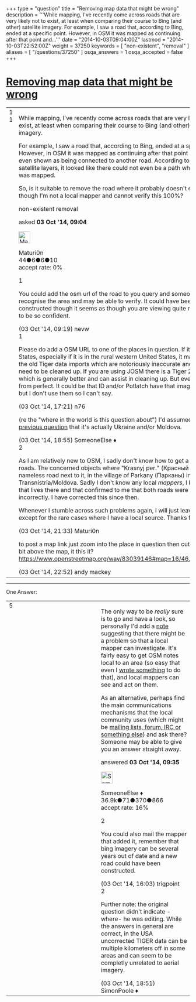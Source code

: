 +++
type = "question"
title = "Removing map data that might be wrong"
description = '''While mapping, I&#x27;ve recently come across roads that are very likely not to exist, at least when comparing their course to Bing (and other) satellite imagery. For example, I saw a road that, according to Bing, ended at a specific point. However, in OSM it was mapped as continuing after that point and...'''
date = "2014-10-03T09:04:00Z"
lastmod = "2014-10-03T22:52:00Z"
weight = 37250
keywords = [ "non-existent", "removal" ]
aliases = [ "/questions/37250" ]
osqa_answers = 1
osqa_accepted = false
+++

<div class="headNormal">

# [Removing map data that might be wrong](/questions/37250/removing-map-data-that-might-be-wrong)

</div>

<div id="main-body">

<div id="askform">

<table id="question-table" style="width:100%;">
<colgroup>
<col style="width: 50%" />
<col style="width: 50%" />
</colgroup>
<tbody>
<tr>
<td style="width: 30px; vertical-align: top"><div class="vote-buttons">
<span id="post-37250-upvote" class="ajax-command post-vote up" rel="nofollow" title="I like this post (click again to cancel)"> </span>
<div id="post-37250-score" class="post-score" title="current number of votes">
1
</div>
<span id="post-37250-downvote" class="ajax-command post-vote down" rel="nofollow" title="I dont like this post (click again to cancel)"> </span> <span id="favorite-mark" class="ajax-command favorite-mark" rel="nofollow" title="mark/unmark this question as favorite (click again to cancel)"> </span>
<div id="favorite-count" class="favorite-count">
1
</div>
</div></td>
<td><div id="item-right">
<div class="question-body">
<p>While mapping, I've recently come across roads that are very likely not to exist, at least when comparing their course to Bing (and other) satellite imagery.</p>
<p>For example, I saw a road that, according to Bing, ended at a specific point. However, in OSM it was mapped as continuing after that point and it was even shown as being connected to another road. According to Bing and other satellite layers, it looked like there could not even be a path where this road was mapped.</p>
<p>So, is it suitable to remove the road where it probably doesn't exist, even though I'm not a local mapper and cannot verify this 100%?</p>
</div>
<div id="question-tags" class="tags-container tags">
<span class="post-tag tag-link-non-existent" rel="tag" title="see questions tagged &#39;non-existent&#39;">non-existent</span> <span class="post-tag tag-link-removal" rel="tag" title="see questions tagged &#39;removal&#39;">removal</span>
</div>
<div id="question-controls" class="post-controls">
&#10;</div>
<div class="post-update-info-container">
<div class="post-update-info post-update-info-user">
<p>asked <strong>03 Oct '14, 09:04</strong></p>
<img src="https://secure.gravatar.com/avatar/9b1b4e90f4146bc02ab2da5df7df202d?s=32&amp;d=identicon&amp;r=g" class="gravatar" width="32" height="32" alt="Maturi0n&#39;s gravatar image" />
<p><span>Maturi0n</span><br />
<span class="score" title="44 reputation points">44</span><span title="6 badges"><span class="badge1">●</span><span class="badgecount">6</span></span><span title="6 badges"><span class="silver">●</span><span class="badgecount">6</span></span><span title="10 badges"><span class="bronze">●</span><span class="badgecount">10</span></span><br />
<span class="accept_rate" title="Rate of the user&#39;s accepted answers">accept rate:</span> <span title="Maturi0n has no accepted answers">0%</span></p>
</div>
</div>
<div id="comments-container-37250" class="comments-container">
<span id="37252"></span>
<div id="comment-37252" class="comment">
<div id="post-37252-score" class="comment-score">
1
</div>
<div class="comment-text">
<p>You could add the osm url of the road to you query and someone local may recognise the area and may be able to verify. It could have been recently constructed though it seems as though you are viewing quite recent imagery to be so confident.</p>
</div>
<div id="comment-37252-info" class="comment-info">
<span class="comment-age">(03 Oct '14, 09:19)</span> <span class="comment-user userinfo">nevw</span>
</div>
</div>
<span id="37269"></span>
<div id="comment-37269" class="comment">
<div id="post-37269-score" class="comment-score">
1
</div>
<div class="comment-text">
<p>Please do add a OSM URL to one of the places in question. If it is the United States, especially if it is in the rural western United States, it may be one of the old Tiger data imports which are notoriously inaccurate and definitely need to be cleaned up. If you are using JOSM there is a Tiger 2013 overlay which is generally better and can assist in cleaning up. But even that is far from perfect. It could be that ID and/or Potlatch have that image overlay too but I don't use them so I can't say.</p>
</div>
<div id="comment-37269-info" class="comment-info">
<span class="comment-age">(03 Oct '14, 17:21)</span> <span class="comment-user userinfo">n76</span>
</div>
</div>
<span id="37275"></span>
<div id="comment-37275" class="comment">
<div id="post-37275-score" class="comment-score">
&#10;</div>
<div class="comment-text">
<p>(re the "where in the world is this question about") I'd assumed from <a href="/questions/37191/rendering-a-russian-language-map">this previous question</a> that it's actually Ukraine and/or Moldova.</p>
</div>
<div id="comment-37275-info" class="comment-info">
<span class="comment-age">(03 Oct '14, 18:55)</span> <span class="comment-user userinfo">SomeoneElse ♦</span>
</div>
</div>
<span id="37279"></span>
<div id="comment-37279" class="comment">
<div id="post-37279-score" class="comment-score">
2
</div>
<div class="comment-text">
<p>As I am relatively new to OSM, I sadly don't know how to get a link to those roads. The concerned objects where "Krasnyj per." (Красный пер.) and a nameless road next to it, in the village of Parkany (Парканы) in Transnistria/Moldova. Sadly I don't know any local <em>mappers</em>, I know a person that lives there and that confirmed to me that both roads were mapped incorrectly. I have corrected this since then.</p>
<p>Whenever I stumble across such problems again, I will just leave a note, except for the rare cases where I have a local source. Thanks for the tips.</p>
</div>
<div id="comment-37279-info" class="comment-info">
<span class="comment-age">(03 Oct '14, 21:33)</span> <span class="comment-user userinfo">Maturi0n</span>
</div>
</div>
<span id="37282"></span>
<div id="comment-37282" class="comment">
<div id="post-37282-score" class="comment-score">
&#10;</div>
<div class="comment-text">
<p>to post a map link just zoom into the place in question then cut and paste this bit above the map, it this it? <a href="https://www.openstreetmap.org/way/83039146#map=16/46.8232/29.5197">https://www.openstreetmap.org/way/83039146#map=16/46.8232/29.5197</a></p>
</div>
<div id="comment-37282-info" class="comment-info">
<span class="comment-age">(03 Oct '14, 22:52)</span> <span class="comment-user userinfo">andy mackey</span>
</div>
</div>
</div>
<div id="comment-tools-37250" class="comment-tools">
&#10;</div>
<div class="clear">
&#10;</div>
<div id="comment-37250-form-container" class="comment-form-container">
&#10;</div>
<div class="clear">
&#10;</div>
</div></td>
</tr>
</tbody>
</table>

------------------------------------------------------------------------

<div class="tabBar">

<span id="sort-top"></span>

<div class="headQuestions">

One Answer:

</div>

</div>

<span id="37253"></span>

<div id="answer-container-37253" class="answer">

<table style="width:100%;">
<colgroup>
<col style="width: 50%" />
<col style="width: 50%" />
</colgroup>
<tbody>
<tr>
<td style="width: 30px; vertical-align: top"><div class="vote-buttons">
<span id="post-37253-upvote" class="ajax-command post-vote up" rel="nofollow" title="I like this post (click again to cancel)"> </span>
<div id="post-37253-score" class="post-score" title="current number of votes">
5
</div>
<span id="post-37253-downvote" class="ajax-command post-vote down" rel="nofollow" title="I dont like this post (click again to cancel)"> </span>
</div></td>
<td><div class="item-right">
<div class="answer-body">
<p>The only way to be <em>really</em> sure is to go and have a look, so personally I'd add a <a href="https://wiki.openstreetmap.org/wiki/Note">note</a> suggesting that there might be a problem so that a local mapper can investigate. It's fairly easy to get OSM notes local to an area (so easy that even I <a href="https://github.com/SomeoneElseOSM/Notes01">wrote something</a> to do that), and local mappers can see and act on them.</p>
<p>As an alternative, perhaps find the main communications mechanisms that the local community uses (which might be <a href="https://wiki.openstreetmap.org/wiki/Contact">mailing lists, forum, IRC or something else</a>) and ask there? Someone may be able to give you an answer straight away.</p>
</div>
<div class="answer-controls post-controls">
&#10;</div>
<div class="post-update-info-container">
<div class="post-update-info post-update-info-user">
<p>answered <strong>03 Oct '14, 09:35</strong></p>
<img src="https://secure.gravatar.com/avatar/0bf1aa22f7f5e045b0eb8beb79fe7907?s=32&amp;d=identicon&amp;r=g" class="gravatar" width="32" height="32" alt="SomeoneElse&#39;s gravatar image" />
<p><span>SomeoneElse ♦</span><br />
<span class="score" title="36866 reputation points"><span>36.9k</span></span><span title="71 badges"><span class="badge1">●</span><span class="badgecount">71</span></span><span title="370 badges"><span class="silver">●</span><span class="badgecount">370</span></span><span title="866 badges"><span class="bronze">●</span><span class="badgecount">866</span></span><br />
<span class="accept_rate" title="Rate of the user&#39;s accepted answers">accept rate:</span> <span title="SomeoneElse has 228 accepted answers">16%</span></p>
</div>
</div>
<div id="comments-container-37253" class="comments-container">
<span id="37266"></span>
<div id="comment-37266" class="comment">
<div id="post-37266-score" class="comment-score">
2
</div>
<div class="comment-text">
<p>You could also mail the mapper that added it, remember that bing imagery can be several years out of date and a new road could have been constructed.</p>
</div>
<div id="comment-37266-info" class="comment-info">
<span class="comment-age">(03 Oct '14, 16:03)</span> <span class="comment-user userinfo">trigpoint</span>
</div>
</div>
<span id="37274"></span>
<div id="comment-37274" class="comment">
<div id="post-37274-score" class="comment-score">
2
</div>
<div class="comment-text">
<p>Further note: the original question didn't indicate -where- he was editing. While the answers in general are correct, in the USA uncorrected TIGER data can be multiple kilometers off in some areas and can seem to be completly unrelated to aerial imagery.</p>
</div>
<div id="comment-37274-info" class="comment-info">
<span class="comment-age">(03 Oct '14, 18:51)</span> <span class="comment-user userinfo">SimonPoole ♦</span>
</div>
</div>
</div>
<div id="comment-tools-37253" class="comment-tools">
&#10;</div>
<div class="clear">
&#10;</div>
<div id="comment-37253-form-container" class="comment-form-container">
&#10;</div>
<div class="clear">
&#10;</div>
</div></td>
</tr>
</tbody>
</table>

</div>

<div class="paginator-container-left">

</div>

</div>

</div>

